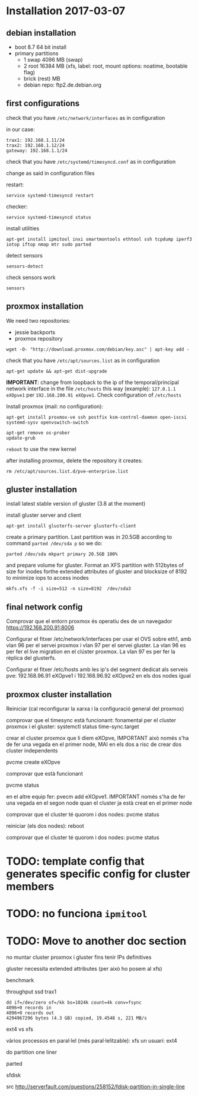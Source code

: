 # Installation 2017-03-07

## debian installation

- boot 8.7 64 bit install
- primary partitions
    - 1 swap 4096 MB (swap)
    - 2 root 16384 MB (xfs, label: root, mount options: noatime, bootable flag)
    - brick (rest) MB
    - debian repo: ftp2.de.debian.org

## first configurations

check that you have `/etc/network/interfaces` as in configuration

in our case:
```
trax1: 192.168.1.11/24
trax2: 192.168.1.12/24
gateway: 192.168.1.1/24
```

check that you have `/etc/systemd/timesyncd.conf` as in configuration

change as said in configuration files

restart:

`service systemd-timesyncd restart`

checker:

`service systemd-timesyncd status`

install utilities

`apt-get install ipmitool inxi smartmontools ethtool ssh tcpdump iperf3 iotop iftop nmap mtr sudo parted`

detect sensors

`sensors-detect`

check sensors work

`sensors`

## proxmox installation

We need two repositories:

- jessie backports
- proxmox repository

`wget -O- "http://download.proxmox.com/debian/key.asc" | apt-key add -`

check that you have `/etc/apt/sources.list` as in configuration

`apt-get update && apt-get dist-upgrade`

**IMPORTANT**: change from loopback to the ip of the temporal/principal network interface in the file `/etc/hosts` this way (example): `127.0.1.1 eXOpve1` per `192.168.200.91 eXOpve1`. Check configuration of `/etc/hosts`

Install proxmox (mail: no configuration):
```
apt-get install proxmox-ve ssh postfix ksm-control-daemon open-iscsi systemd-sysv openvswitch-switch

apt-get remove os-prober
update-grub
```

`reboot` to use the new kernel

after installing proxmox, delete the repository it creates:

`rm /etc/apt/sources.list.d/pve-enterprise.list`

## gluster installation

install latest stable version of gluster (3.8 at the moment)

install gluster server and client

`apt-get install glusterfs-server glusterfs-client`

create a primary partition. Last partition was in 20.5GB according to command `parted /dev/sda p` so we do:

`parted /dev/sda mkpart primary 20.5GB 100%`

and prepare volume for gluster. Format an XFS partition with 512bytes of size for inodes forthe extended attributes of gluster and blocksize of 8192 to minimize iops to access inodes

`mkfs.xfs -f -i size=512 -n size=8192  /dev/sda3`

## final network config

Comprovar que el entorn proxmox és operatiu des de un navegador https://192.168.200.91:8006

Configurar el fitxer /etc/network/interfaces per usar el OVS sobre eth1, amb vlan 96 per el servei proxmox i vlan 97 per el servei gluster. La vlan 96 es per fer el live migration en el clúster proxmox. La vlan 97 es per fer la rèplica del glusterfs.

Configurar el fitxer /etc/hosts amb les ip's del segment dedicat als serveis pve: 192.168.96.91 eXOpve1 i 192.168.96.92 eXOpve2 en els dos nodes igual

## proxmox cluster installation

Reiniciar (cal reconfigurar la xarxa i la configuració general del proxmox)

comprovar que el timesync està funcionant: fonamental per el cluster proxmox i el gluster: systemctl status time-sync.target

crear el cluster proxmox que li diem eXOpve, IMPORTANT això només s'ha de fer una vegada en el primer node, MAI en els dos a risc de crear dos cluster independents

pvcme create eXOpve

comprovar que està funcionant

pvcme status

en el altre equip fer: pvecm add eXOpve1. IMPORTANT només s'ha de fer una vegada en el segon node quan el cluster ja està creat en el primer node

comprovar que el cluster té quorom i dos nodes: pvcme status

reiniciar (els dos nodes): reboot

comprovar que el cluster té quorom i dos nodes: pvcme status

# TODO: template config that generates specific config for cluster members

# TODO: no funciona `ipmitool`

# TODO: Move to another doc section

no muntar cluster proxmox i gluster fins tenir IPs definitives

gluster necessita extended attributes (per això ho posem al xfs)

benchmark

throughput ssd trax1
```
dd if=/dev/zero of=/kk bs=1024k count=4k conv=fsync
4096+0 records in
4096+0 records out
4294967296 bytes (4.3 GB) copied, 19.4548 s, 221 MB/s
```
ext4 vs xfs

vàrios processos en paral·lel (més paral·lelitzable): xfs
un usuari: ext4



do partition one liner

parted

sfdisk

src http://serverfault.com/questions/258152/fdisk-partition-in-single-line
